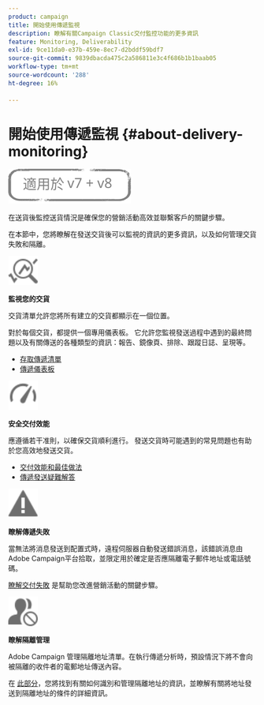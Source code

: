 ```yaml
---
product: campaign
title: 開始使用傳遞監視
description: 瞭解有關Campaign Classic交付監控功能的更多資訊
feature: Monitoring, Deliverability
exl-id: 9ce11da0-e37b-459e-8ec7-d2bddf59bdf7
source-git-commit: 9839dbacda475c2a586811e3c4f686b1b1baab05
workflow-type: tm+mt
source-wordcount: '288'
ht-degree: 16%

---
```


# 開始使用傳遞監視 {#about-delivery-monitoring}

![](../../assets/common.svg)

在送貨後監控送貨情況是確保您的營銷活動高效並聯繫客戶的關鍵步驟。

在本節中，您將瞭解在發送交貨後可以監視的資訊的更多資訊，以及如何管理交貨失敗和隔離。

<img src="assets/do-not-localize/icon_monitor.svg" width="60px">

**監視您的交貨**

交貨清單允許您將所有建立的交貨都顯示在一個位置。

對於每個交貨，都提供一個專用儀表板。 它允許您監視發送過程中遇到的最終問題以及有關傳送的各種類型的資訊：報告、鏡像頁、排除、跟蹤日誌、呈現等。

* [存取傳遞清單](list-of-deliveries.md)
* [傳遞儀表板](delivery-dashboard.md)

<img src="assets/do-not-localize/icon_guidelines.svg" width="60px">

**安全交付效能**

應遵循若干准則，以確保交貨順利進行。 發送交貨時可能遇到的常見問題也有助於您高效地發送交貨。

* [交付效能和最佳做法](delivery-performances.md)
* [傳遞發送疑難解答](delivery-troubleshooting.md)

<img src="assets/do-not-localize/icon_failure.svg" width="60px">

**瞭解傳遞失敗**

當無法將消息發送到配置式時，遠程伺服器自動發送錯誤消息，該錯誤消息由Adobe Campaign平台拾取，並限定用於確定是否應隔離電子郵件地址或電話號碼。

[瞭解交付失敗](understanding-delivery-failures.md) 是幫助您改進營銷活動的關鍵步驟。

<img src="assets/do-not-localize/icon_quarantine.svg" width="60px">

**瞭解隔離管理**

Adobe Campaign 管理隔離地址清單。在執行傳遞分析時，預設情況下將不會向被隔離的收件者的電郵地址傳送內容。

在 [此部分](understanding-quarantine-management.md)，您將找到有關如何識別和管理隔離地址的資訊，並瞭解有關將地址發送到隔離地址的條件的詳細資訊。
